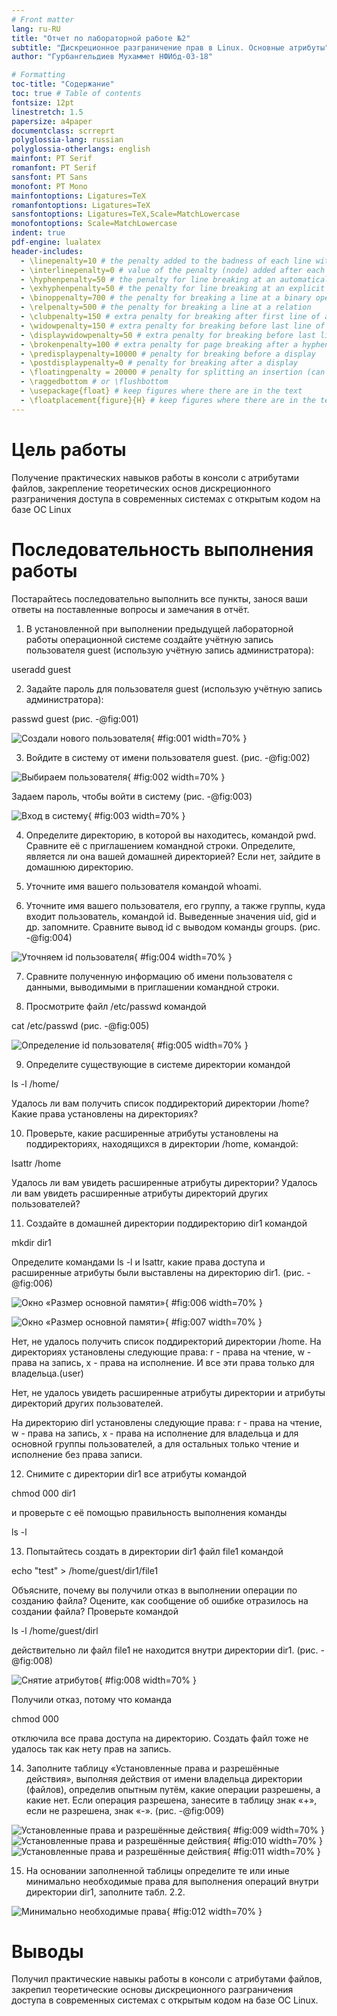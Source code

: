 ```yaml
---
# Front matter
lang: ru-RU
title: "Отчет по лабораторной работе №2"
subtitle: "Дискреционное разграничение прав в Linux. Основные атрибуты"
author: "Гурбангельдиев Мухаммет НФИбд-03-18"

# Formatting
toc-title: "Содержание"
toc: true # Table of contents
fontsize: 12pt
linestretch: 1.5
papersize: a4paper
documentclass: scrreprt
polyglossia-lang: russian
polyglossia-otherlangs: english
mainfont: PT Serif
romanfont: PT Serif
sansfont: PT Sans
monofont: PT Mono
mainfontoptions: Ligatures=TeX
romanfontoptions: Ligatures=TeX
sansfontoptions: Ligatures=TeX,Scale=MatchLowercase
monofontoptions: Scale=MatchLowercase
indent: true
pdf-engine: lualatex
header-includes:
  - \linepenalty=10 # the penalty added to the badness of each line within a paragraph (no associated penalty node) Increasing the value makes tex try to have fewer lines in the paragraph.
  - \interlinepenalty=0 # value of the penalty (node) added after each line of a paragraph.
  - \hyphenpenalty=50 # the penalty for line breaking at an automatically inserted hyphen
  - \exhyphenpenalty=50 # the penalty for line breaking at an explicit hyphen
  - \binoppenalty=700 # the penalty for breaking a line at a binary operator
  - \relpenalty=500 # the penalty for breaking a line at a relation
  - \clubpenalty=150 # extra penalty for breaking after first line of a paragraph
  - \widowpenalty=150 # extra penalty for breaking before last line of a paragraph
  - \displaywidowpenalty=50 # extra penalty for breaking before last line before a display math
  - \brokenpenalty=100 # extra penalty for page breaking after a hyphenated line
  - \predisplaypenalty=10000 # penalty for breaking before a display
  - \postdisplaypenalty=0 # penalty for breaking after a display
  - \floatingpenalty = 20000 # penalty for splitting an insertion (can only be split footnote in standard LaTeX)
  - \raggedbottom # or \flushbottom
  - \usepackage{float} # keep figures where there are in the text
  - \floatplacement{figure}{H} # keep figures where there are in the text
---
```


# Цель работы

Получение практических навыков работы в консоли с атрибутами файлов, закрепление теоретических основ дискреционного разграничения доступа в современных системах с открытым кодом на базе ОС Linux

# Последовательность выполнения работы

Постарайтесь последовательно выполнить все пункты, занося ваши ответы на поставленные вопросы и замечания в отчёт.

1. В установленной при выполнении предыдущей лабораторной работы операционной системе создайте учётную запись пользователя guest (использую учётную запись администратора):

useradd guest

2. Задайте пароль для пользователя guest (использую учётную запись администратора):

passwd guest (рис. -@fig:001)

![Создали нового пользователя](https://github.com/Mukhammet/information-security/blob/master/lab02/picture/1.png?raw=true){ #fig:001 width=70% }

3. Войдите в систему от имени пользователя guest. (рис. -@fig:002)

![Выбираем пользователя](https://github.com/Mukhammet/information-security/blob/master/lab02/picture/2.png?raw=true){ #fig:002 width=70% }

Задаем пароль, чтобы войти в систему (рис. -@fig:003)

![Вход в систему](https://github.com/Mukhammet/information-security/blob/master/lab02/picture/3.png?raw=true){ #fig:003 width=70% }

4. Определите директорию, в которой вы находитесь, командой pwd. Сравните её с приглашением командной строки. Определите, является ли она вашей домашней директорией? Если нет, зайдите в домашнюю директорию.

5. Уточните имя вашего пользователя командой whoami.

6. Уточните имя вашего пользователя, его группу, а также группы, куда входит пользователь, командой id. Выведенные значения uid, gid и др. запомните. Сравните вывод id с выводом команды groups. (рис. -@fig:004)

![Уточняем id пользователя](https://github.com/Mukhammet/information-security/blob/master/lab02/picture/4.png?raw=true){ #fig:004 width=70% }

7. Сравните полученную информацию об имени пользователя с данными, выводимыми в приглашении командной строки.

8. Просмотрите файл /etc/passwd командой

cat /etc/passwd (рис. -@fig:005)

![Определение id пользователя ](https://github.com/Mukhammet/information-security/blob/master/lab02/picture/5.png?raw=true){ #fig:005 width=70% }

9. Определите существующие в системе директории командой

ls -l /home/

Удалось ли вам получить список поддиректорий директории /home? Какие права установлены на директориях?

10. Проверьте, какие расширенные атрибуты установлены на поддиректориях, находящихся в директории /home, командой:

lsattr /home

Удалось ли вам увидеть расширенные атрибуты директории? Удалось ли вам увидеть расширенные атрибуты директорий других пользователей?

11. Создайте в домашней директории поддиректорию dir1 командой

mkdir dir1

Определите командами ls -l и lsattr, какие права доступа и расширенные атрибуты были выставлены на директорию dir1. (рис. -@fig:006)


![Окно «Размер основной памяти»](https://github.com/Mukhammet/information-security/blob/master/lab02/picture/6.png?raw=true){ #fig:006 width=70% }

![Окно «Размер основной памяти»](https://github.com/Mukhammet/information-security/blob/master/lab02/picture/7.png?raw=true){ #fig:007 width=70% }

Нет, не удалось получить список поддиректорий директории /home. На директориях установлены следующие права: r - права на чтение, w - права на запись, x - права на исполнение. И все эти права только для владельца.(user)

Нет, не удалось увидеть расширенные атрибуты директории и атрибуты директорий других пользователей.

На директорию dirl установлены следующие права: r - права на чтение, w - права на запись, x - права на исполнение для владельца и для основной группы пользователей, а для остальных только чтение и исполнение без права записи.

12. Снимите с директории dir1 все атрибуты командой

chmod 000 dir1

и проверьте с её помощью правильность выполнения команды

ls -l

13. Попытайтесь создать в директории dir1 файл file1 командой

echo "test" > /home/guest/dir1/file1

Объясните, почему вы получили отказ в выполнении операции по созданию файла? Оцените, как сообщение об ошибке отразилось на создании файла? Проверьте командой

ls -l /home/guest/dirl

действительно ли файл file1 не находится внутри директории dir1. (рис. -@fig:008)

![Снятие атрибутов](https://github.com/Mukhammet/information-security/blob/master/lab02/picture/8.png?raw=true){ #fig:008 width=70% }

Получили отказ, потому что команда

chmod 000

отключила все права доступа на директорию. Создать файл тоже не удалось так как нету прав на запись.

14. Заполните таблицу «Установленные права и разрешённые действия», выполняя действия от имени владельца директории (файлов), определив опытным путём, какие операции разрешены, а какие нет. Если операция разрешена, занесите в таблицу знак «+», если не разрешена, знак «-». (рис. -@fig:009)

![Установленные права и разрешённые действия](https://github.com/Mukhammet/information-security/blob/master/lab02/picture/9.png?raw=true){ #fig:009 width=70% }
![Установленные права и разрешённые действия](https://github.com/Mukhammet/information-security/blob/master/lab02/picture/11.png?raw=true){ #fig:010 width=70% }
![Установленные права и разрешённые действия](https://github.com/Mukhammet/information-security/blob/master/lab02/picture/12.png?raw=true){ #fig:011 width=70% }

15. На основании заполненной таблицы определите те или иные минимально необходимые права для выполнения операций внутри директории dir1, заполните табл. 2.2.

![Минимально необходимые права](https://github.com/Mukhammet/information-security/blob/master/lab02/picture/13.png?raw=true){ #fig:012 width=70% }


# Выводы

Получил практические навыкы работы в консоли с атрибутами файлов, закрепил теоретические основы дискреционного разграничения доступа в современных системах с открытым кодом на базе ОС Linux.
